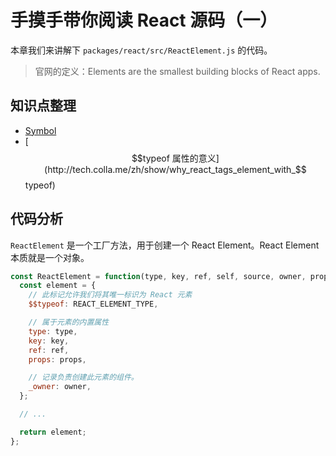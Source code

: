 # 手摸手带你阅读 React 源码（一）

本章我们来讲解下 `packages/react/src/ReactElement.js` 的代码。

> 官网的定义：Elements are the smallest building blocks of React apps.

## 知识点整理

* [Symbol](http://es6.ruanyifeng.com/#docs/symbol)
* [$$typeof 属性的意义](http://tech.colla.me/zh/show/why_react_tags_element_with_$$typeof)

## 代码分析

`ReactElement` 是一个工厂方法，用于创建一个 React Element。React Element 本质就是一个对象。

```js
const ReactElement = function(type, key, ref, self, source, owner, props) {
  const element = {
    // 此标记允许我们将其唯一标识为 React 元素
    $$typeof: REACT_ELEMENT_TYPE,

    // 属于元素的内置属性
    type: type,
    key: key,
    ref: ref,
    props: props,

    // 记录负责创建此元素的组件。
    _owner: owner,
  };

  // ...

  return element;
};
```

